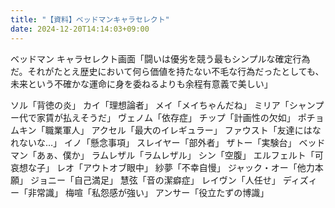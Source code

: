 ```yaml
---
title: "【資料】ベッドマンキャラセレクト"
date: 2024-12-20T14:14:03+09:00
---
```

ベッドマン
キャラセレクト画面「闘いは優劣を競う最もシンプルな確定行為だ。それがたとえ歴史において何ら価値を持たない不毛な行為だったとしても、未来という不確かな運命に身を委ねるよりも余程有意義で美しい」

ソル「背徳の炎」
カイ「理想論者」
メイ「メイちゃんだね」
ミリア「シャンプー代で家賃が払えそうだ」
ヴェノム「依存症」
チップ「計画性の欠如」
ポチョムキン「職業軍人」
アクセル「最大のイレギュラー」
ファウスト「友達にはなれないな…」
イノ「懸念事項」
スレイヤー「部外者」
ザトー「実験台」
ベッドマン「あぁ、僕か」
ラムレザル「ラムレザル」
シン「空腹」
エルフェルト「可哀想な子」
レオ「アウトオブ眼中」
紗夢「不幸自慢」
ジャック・オー「他力本願」
ジョニー「自己満足」
慧弦「音の潔癖症」
レイヴン「人任せ」
ディズィー「非常識」
梅喧「私怨感が強い」
アンサー「役立たずの博識」
